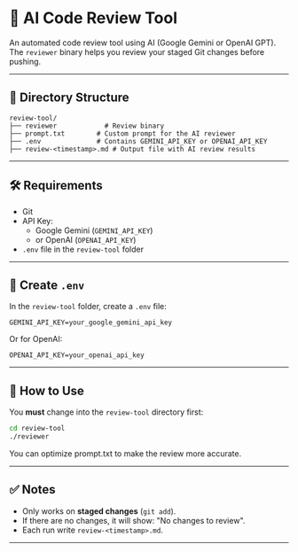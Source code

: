 
# 🤖 AI Code Review Tool

An automated code review tool using AI (Google Gemini or OpenAI GPT). The `reviewer` binary helps you review your staged Git changes before pushing.

---

## 📁 Directory Structure

```
review-tool/
├── reviewer            # Review binary
├── prompt.txt        # Custom prompt for the AI reviewer
├── .env              # Contains GEMINI_API_KEY or OPENAI_API_KEY
├── review-<timestamp>.md # Output file with AI review results
```

---

## 🛠 Requirements

- Git
- API Key:
  - Google Gemini (`GEMINI_API_KEY`)
  - or OpenAI (`OPENAI_API_KEY`)
- `.env` file in the `review-tool` folder

---

## 📝 Create `.env`

In the `review-tool` folder, create a `.env` file:

```
GEMINI_API_KEY=your_google_gemini_api_key
```

Or for OpenAI:

```
OPENAI_API_KEY=your_openai_api_key
```

---

## 🚀 How to Use

You **must** change into the `review-tool` directory first:

```bash
cd review-tool
./reviewer
```

You can optimize prompt.txt to make the review more accurate.

---

## ✅ Notes

- Only works on **staged changes** (`git add`).
- If there are no changes, it will show: "No changes to review".
- Each run write `review-<timestamp>.md`.

---
